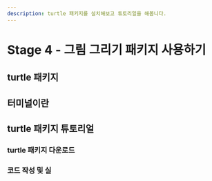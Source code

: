 ```yaml
---
description: turtle 패키지를 설치해보고 튜토리얼을 해봅니다.
---
```


# Stage 4 - 그림 그리기 패키지 사용하기

## turtle 패키지 

## 터미널이란

##  turtle 패키지 튜토리얼 

### turtle 패키지 다운로드 

### 코드 작성 및 실

